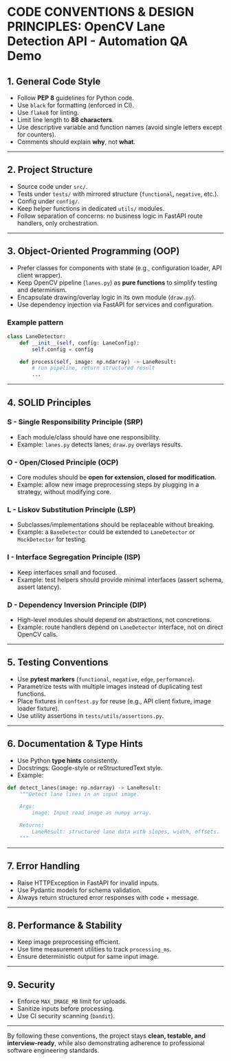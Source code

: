 # CODE CONVENTIONS & DESIGN PRINCIPLES: OpenCV Lane Detection API - Automation QA Demo

## 1. General Code Style
- Follow **PEP 8** guidelines for Python code.
- Use `black` for formatting (enforced in CI).
- Use `flake8` for linting.
- Limit line length to **88 characters**.
- Use descriptive variable and function names (avoid single letters except for counters).
- Comments should explain **why**, not **what**.

---

## 2. Project Structure
- Source code under `src/`.
- Tests under `tests/` with mirrored structure (`functional`, `negative`, etc.).
- Config under `config/`.
- Keep helper functions in dedicated `utils/` modules.
- Follow separation of concerns: no business logic in FastAPI route handlers, only orchestration.

---

## 3. Object-Oriented Programming (OOP)
- Prefer classes for components with state (e.g., configuration loader, API client wrapper).
- Keep OpenCV pipeline (`lanes.py`) as **pure functions** to simplify testing and determinism.
- Encapsulate drawing/overlay logic in its own module (`draw.py`).
- Use dependency injection via FastAPI for services and configuration.

### Example pattern
```python
class LaneDetector:
    def __init__(self, config: LaneConfig):
        self.config = config

    def process(self, image: np.ndarray) -> LaneResult:
        # run pipeline, return structured result
        ...
```

---

## 4. SOLID Principles

### S - Single Responsibility Principle (SRP)
- Each module/class should have one responsibility.
- Example: `lanes.py` detects lanes; `draw.py` overlays results.

### O - Open/Closed Principle (OCP)
- Core modules should be **open for extension, closed for modification**.
- Example: allow new image preprocessing steps by plugging in a strategy, without modifying core.

### L - Liskov Substitution Principle (LSP)
- Subclasses/implementations should be replaceable without breaking.
- Example: a `BaseDetector` could be extended to `LaneDetector` or `MockDetector` for testing.

### I - Interface Segregation Principle (ISP)
- Keep interfaces small and focused.
- Example: test helpers should provide minimal interfaces (assert schema, assert latency).

### D - Dependency Inversion Principle (DIP)
- High-level modules should depend on abstractions, not concretions.
- Example: route handlers depend on `LaneDetector` interface, not on direct OpenCV calls.

---

## 5. Testing Conventions
- Use **pytest markers** (`functional`, `negative`, `edge`, `performance`).
- Parametrize tests with multiple images instead of duplicating test functions.
- Place fixtures in `conftest.py` for reuse (e.g., API client fixture, image loader fixture).
- Use utility assertions in `tests/utils/assertions.py`.

---

## 6. Documentation & Type Hints
- Use Python **type hints** consistently.
- Docstrings: Google-style or reStructuredText style.
- Example:
```python
def detect_lanes(image: np.ndarray) -> LaneResult:
    """Detect lane lines in an input image.

    Args:
        image: Input road image as numpy array.

    Returns:
        LaneResult: structured lane data with slopes, width, offsets.
    """
```

---

## 7. Error Handling
- Raise HTTPException in FastAPI for invalid inputs.
- Use Pydantic models for schema validation.
- Always return structured error responses with code + message.

---

## 8. Performance & Stability
- Keep image preprocessing efficient.
- Use time measurement utilities to track `processing_ms`.
- Ensure deterministic output for same input image.

---

## 9. Security
- Enforce `MAX_IMAGE_MB` limit for uploads.
- Sanitize inputs before processing.
- Use CI security scanning (`bandit`).

---

By following these conventions, the project stays **clean, testable, and interview-ready**, while also demonstrating adherence to professional software engineering standards.
